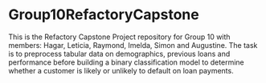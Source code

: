 # Group10RefactoryCapstone
This is the Refactory Capstone Project repository for Group 10 with members: Hagar, Leticia, Raymond, Imelda, Simon and Augustine. The task is to preprocess tabular data on demographics, previous loans and performance before building a binary classification model to determine whether a customer is likely or unlikely to default on loan payments.

